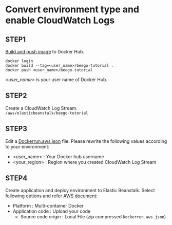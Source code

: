 # Convert environment type and enable CloudWatch Logs

## STEP1
[Build and push image](https://qiita.com/moru3/items/32931813db81d891effb) to Docker Hub.

```
docker login
docker build --tag=<user_name>/beego-tutorial .
docker push <user_name>/beego-tutorial
```

*<user_name>* is your user name of Docker Hub.

## STEP2
Create a CloudWatch Log Stream.  
`/aws/elasticbeanstalk/beego-tutorial`

## STEP3
Edit a [Dockerrun.aws.json](Dockerrun.aws.json) file.
Please rewrite the following values according to your environment:
- <user_name> : Your Docker hub username
- <your_region> : Region where you created CloudWatch Log Stream

## STEP4
Create application and deploy environment to Elastic Beanstalk.
Select following options and refer [AWS document](https://docs.aws.amazon.com/elasticbeanstalk/latest/dg/create_deploy_docker_ecstutorial.html#create_deploy_docker_ecstutorial_deploy):

- Platform : Multi-container Docker
- Application code : Upload your code
  - Source code origin : Local File (zip compressed `Dockerrun.aws.json`)
